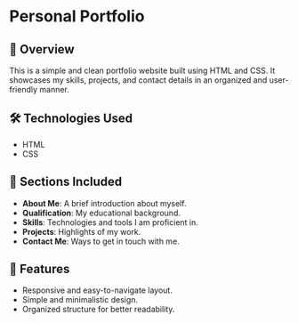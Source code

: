 # Personal Portfolio

## 📌 Overview
This is a simple and clean portfolio website built using HTML and CSS. It showcases my skills, projects, and contact details in an organized and user-friendly manner.

## 🛠️ Technologies Used
- HTML  
- CSS  

## 📂 Sections Included
- **About Me**: A brief introduction about myself.  
- **Qualification**: My educational background.  
- **Skills**: Technologies and tools I am proficient in.  
- **Projects**: Highlights of my work.  
- **Contact Me**: Ways to get in touch with me.  

## 🚀 Features
- Responsive and easy-to-navigate layout.  
- Simple and minimalistic design.  
- Organized structure for better readability.  




